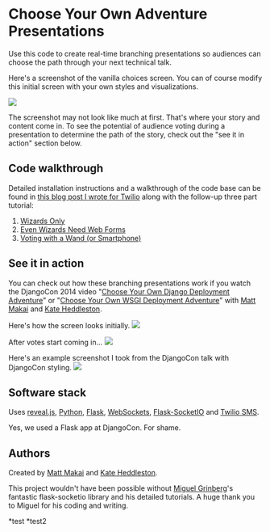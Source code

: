 # Choose Your Own Adventure Presentations
Use this code to create real-time branching presentations so 
audiences can choose the path through your next technical talk.

Here's a screenshot of the vanilla choices screen. You can of course modify
this initial screen with your own styles and visualizations.

<img src="./cyoa/static/img/cyoa-choices.jpg">

The screenshot may not look like much at first. That's where your story and
content come in. To see the potential of audience voting during a presentation
to determine the path of the story, check out the "see it in action" section
below.

## Code walkthrough
Detailed installation instructions and a walkthrough of the code base
can be found in 
[this blog post I wrote for Twilio](https://www.twilio.com/blog/2014/11/choose-your-own-adventure-presentations-with-reveal-js-python-and-websockets.html)
along with the follow-up three part tutorial:

1. [Wizards Only](https://www.twilio.com/blog/2015/03/choose-your-own-adventures-presentations-wizard-mode-part-1-of-3.html)
1. [Even Wizards Need Web Forms](https://www.twilio.com/blog/2015/05/choose-your-own-adventure-presentations-wizard-mode-part-2-of-3.html)
1. [Voting with a Wand (or Smartphone)](https://www.twilio.com/blog/2015/07/choose-your-own-adventure-presentations-flask-reveal-js-websockets.html)


## See it in action
You can check out how
these branching presentations work if you watch the DjangoCon 2014 video 
"[Choose Your Own Django Deployment Adventure](https://www.youtube.com/watch?v=QrFEKghISEI)" 
or 
"[Choose Your Own WSGI Deployment Adventure](https://www.youtube.com/watch?v=R-YvQ_YvzA4)"
with [Matt Makai](https://twitter.com/mattmakai) and 
[Kate Heddleston](https://twitter.com/heddle317). 

Here's how the screen looks initially.
<img src="./cyoa/static/img/cyoa-no-votes.jpg">

After votes start coming in...
<img src="./cyoa/static/img/cyoa-choices.jpg">


Here's an example screenshot I took from the DjangoCon talk with DjangoCon
styling.
<img src="./cyoa/static/img/djangocon.jpg">



## Software stack
Uses 
[reveal.js](http://lab.hakim.se/reveal-js/#/), 
[Python](https://www.python.org/), 
[Flask](http://flask.pocoo.org/), 
[WebSockets](http://en.wikipedia.org/wiki/WebSocket),
[Flask-SocketIO](https://flask-socketio.readthedocs.org/en/latest/) 
and [Twilio SMS](https://www.twilio.com/sms).

Yes, we used a Flask app at DjangoCon. For shame.


## Authors
Created by [Matt Makai](http://github.com/makaimc) and 
[Kate Heddleston](https://github.com/heddle317). 

This project wouldn't have been possible without 
[Miguel Grinberg](http://blog.miguelgrinberg.com/)'s fantastic 
flask-socketio library and his detailed tutorials. A huge thank you to
Miguel for his coding and writing.


*test
*test2
